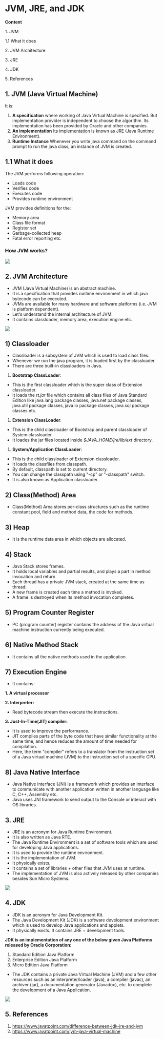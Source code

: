 # JVM, JRE, and JDK

**Content**

1\. JVM

1.1 What it does

2\. JVM Architecture

3\. JRE

4\. JDK

5\. References

## 1. JVM (Java Virtual Machine)

It is:

1.  **A specification** where working of Java Virtual Machine is specified. But implementation provider is independent to choose the algorithm. Its implementation has been provided by Oracle and other companies.
2.  **An implementation** Its implementation is known as JRE (Java Runtime Environment).
3.  **Runtime Instance** Whenever you write java command on the command prompt to run the java class, an instance of JVM is created.

## 1.1 What it does

The JVM performs following operation:

-   Loads code
-   Verifies code
-   Executes code
-   Provides runtime environment

JVM provides definitions for the:

-   Memory area
-   Class file format
-   Register set
-   Garbage-collected heap
-   Fatal error reporting etc.

### How JVM works?

![](media/f92825a37f6e8377c43f501379f1a4b5.png)

## 2. JVM Architecture

-   JVM (Java Virtual Machine) is an abstract machine.
-   It is a specification that provides runtime environment in which java bytecode can be executed.
-   JVMs are available for many hardware and software platforms (i.e. JVM is platform dependent).
-   Let's understand the internal architecture of JVM.
-   It contains classloader, memory area, execution engine etc.

![](media/b2f0e8d3c27bd9175ef7319a7f2b5bee.png)

## 1) Classloader

-   Classloader is a subsystem of JVM which is used to load class files.
-   Whenever we run the java program, it is loaded first by the classloader.
-   There are three built-in classloaders in Java.
1.  **Bootstrap ClassLoader**:
-   This is the first classloader which is the super class of Extension classloader.
-   It loads the *rt.jar* file which contains all class files of Java Standard Edition like java.lang package classes, java.net package classes, java.util package classes, java.io package classes, java.sql package classes etc.
1.  **Extension ClassLoader**:
-   This is the child classloader of Bootstrap and parent classloader of System classloader.
-   It loades the jar files located inside *\$JAVA_HOME/jre/lib/ext* directory.
1.  **System/Application ClassLoader**:
-   This is the child classloader of Extension classloader.
-   It loads the classfiles from classpath.
-   By default, classpath is set to current directory.
-   You can change the classpath using "-cp" or "-classpath" switch.
-   It is also known as Application classloader.

## 2) Class(Method) Area

-   Class(Method) Area stores per-class structures such as the runtime constant pool, field and method data, the code for methods.

## 3) Heap

-   It is the runtime data area in which objects are allocated.

## 4) Stack

-   Java Stack stores frames.
-   It holds local variables and partial results, and plays a part in method invocation and return.
-   Each thread has a private JVM stack, created at the same time as thread.
-   A new frame is created each time a method is invoked.
-   A frame is destroyed when its method invocation completes.

## 5) Program Counter Register

-   PC (program counter) register contains the address of the Java virtual machine instruction currently being executed.

## 6) Native Method Stack

-   It contains all the native methods used in the application.

## 7) Execution Engine

-   It contains:

**1. A virtual processor**

**2. Interpreter:**

-   Read bytecode stream then execute the instructions.

**3. Just-In-Time(JIT) compiler:**

-   It is used to improve the performance.
-   JIT compiles parts of the byte code that have similar functionality at the same time, and hence reduces the amount of time needed for compilation.
-   Here, the term "compiler" refers to a translator from the instruction set of a Java virtual machine (JVM) to the instruction set of a specific CPU.

## 8) Java Native Interface

-   Java Native Interface (JNI) is a framework which provides an interface to communicate with another application written in another language like C, C++, Assembly etc.
-   Java uses JNI framework to send output to the Console or interact with OS libraries.

## 3. JRE

-   JRE is an acronym for Java Runtime Environment.
-   It is also written as Java RTE.
-   The Java Runtime Environment is a set of software tools which are used for developing Java applications.
-   It is used to provide the runtime environment.
-   It is the implementation of JVM.
-   It physically exists.
-   It contains a set of libraries + other files that JVM uses at runtime.
-   The implementation of JVM is also actively released by other companies besides Sun Micro Systems.

![](media/ebfe42075cd31c834deef2254d669973.png)

## 4. JDK

-   JDK is an acronym for Java Development Kit.
-   The Java Development Kit (JDK) is a software development environment which is used to develop Java applications and applets.
-   It physically exists. It contains JRE + development tools.

**JDK is an implementation of any one of the below given Java Platforms released by Oracle Corporation:**

1.  Standard Edition Java Platform
2.  Enterprise Edition Java Platform
3.  Micro Edition Java Platform
-   The JDK contains a private Java Virtual Machine (JVM) and a few other resources such as an interpreter/loader (java), a compiler (javac), an archiver (jar), a documentation generator (Javadoc), etc. to complete the development of a Java Application.

![](media/5035bff8e46d446cf4b80a747a2f9534.png)

## 5. References

1.  https://www.javatpoint.com/difference-between-jdk-jre-and-jvm
2.  https://www.javatpoint.com/jvm-java-virtual-machine
